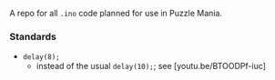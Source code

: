 A repo for all `.ino` code planned for use in Puzzle Mania.

### Standards
* `delay(8);`
    * instead of the usual `delay(10);`; see [youtu.be/BTOODPf-iuc]
